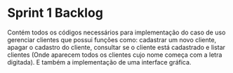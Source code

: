 # Sprint 1 Backlog
Contém todos os códigos necessários para implementação do caso de uso gerenciar clientes que possui funções como: cadastrar um novo cliente, apagar o cadastro do cliente, consultar se o cliente está cadastrado e listar clientes (Onde aparecem todos os clientes cujo nome começa com a letra digitada). E também a implementação de uma interface gráfica.


